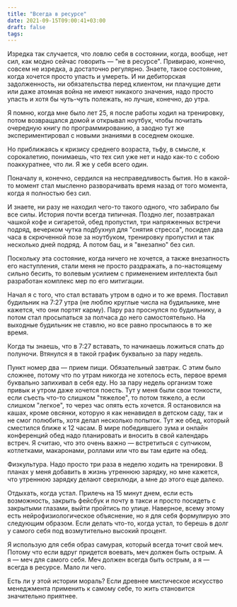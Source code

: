 ```yaml
---
title: "Всегда в ресурсе"
date: 2021-09-15T09:00:41+03:00
draft: false
tags:
---
```


Изредка так случается, что ловлю себя в состоянии, когда, вообще, нет сил, как модно сейчас говорить — "не в ресурсе".
Привираю, конечно, совсем не изредка, а достаточно регулярно. Знаете, такое состояние, когда хочется просто упасть и
умереть. И ни дебиторская задолженность, ни обязательства перед клиентом, ни плачущие дети или даже атомная война не
имеют никакого значения, надо просто упасть и хотя бы чуть-чуть полежать, но лучше, конечно, до утра.


Я помню, когда мне было лет 25, я после работы ходил на тренировку, потом возвращался домой и открывал ноутбук, чтобы
почитать очередную книгу по программированию, а заодно тут же экспериментировал с новыми знаниями в соседнем окошке.

<!--more-->

Но приближаясь к кризису среднего возраста, тьфу, в смысле, к сорокалетию, понимаешь, что тех сил уже нет и надо как-то
с собою поаккуратнее, что ли. Я же у себя всего один.

Поначалу я, конечно, сердился на несправедливость бытия. Но в какой-то момент стал мысленно разворачивать время назад от
того момента, когда я полностью без сил.

И знаете, ни разу не находил чего-то такого одного, что забирало бы все силы. История почти всегда типичная. Поздно лег,
позавтракал чашкой кофе и сигаретой, обед пропустил, три напряженных встречи подряд, вечерком чутка подбухнул для
"снятия стресса", посидел два часа в скрюченной позе за ноутбуком, тренировку пропустил и так несколько дней подряд. А
потом бац, и я "внезапно" без сил.

Поскольку эта состояние, когда ничего не хочется, а также внезапность его наступления, стали меня не просто раздражать,
а по-настоящему сильно бесить, то волевым усилием с применением интеллекта был разработан комплекс мер по его митигации.

Начал я с того, что стал вставать утром в одно и то же время. Поставил будильник на 7:27 утра (не люблю круглые числа на
будильнике, мне кажется, что они портят карму). Пару раз проснулся по будильнику, а потом стал просыпаться за полчаса до
него самостоятельно. На выходные будильник не ставлю, но все равно просыпаюсь в то же время.

Когда ты знаешь, что в 7:27 вставать, то начинаешь ложиться спать до полуночи. Втянулся я в такой график буквально за
пару недель.

Пункт номер два — прием пищи. Обязательный завтрак. С этим было сложнее, потому что по утрам никогда не хотелось есть,
первое время буквально запихивал в себя еду. Но за пару недель организм тоже привык и утром даже хочется поесть. Тут у
меня были свои тонкости, если съесть что-то слишком "тяжелое", то потом тяжело, а если слишком "легкое", то через час
опять есть хочется. Я остановился на кашах, кроме овсянки, которую я как ненавидел в детском саду, так и не смог
полюбить, хотя делал несколько попыток. Тут же обед, который сместился ближе к 12 часам. В мире победившего зума и
онлайн конференций обед надо планировать и вносить в свой календарь встреч. Я считаю, что это очень важно — встретиться
с супчиком, котлетками, макаронами, роллами или что вы там едите на обед.

Физкультура. Надо просто три раза в неделю ходить на тренировки. В планах у меня добавить в жизнь утреннюю зарядку, но
мне кажется, что утреннюю зарядку делают сверхлюди, а мне до этого еще далеко.

Отдыхать, когда устал. Прилечь на 15 минут днем, если есть возможность, закрыть фейсбук и почту в такси и просто
посидеть с закрытыми глазами, выйти пройтись по улице. Наверное, всему этому есть нейрофизиологическое объяснение, но я
для себя формулирую это следующим образом. Если делать что-то, когда устал, то берешь в долг у самого себя под
возмутительно высокий процент.

Я использую для себя образ самурая, который всегда точит свой меч. Потому что если вдруг придется воевать, меч должен
быть острым. А я — меч для самого себя. Меч должен всегда быть острым, а я — всегда в ресурсе. Мало ли чего.

Есть ли у этой истории мораль? Если древнее мистическое искусство менеджмента применить к самому себе, то жить
становится значительно приятнее.

